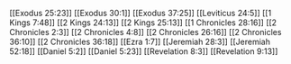 [[Exodus 25:23]]
[[Exodus 30:1]]
[[Exodus 37:25]]
[[Leviticus 24:5]]
[[1 Kings 7:48]]
[[2 Kings 24:13]]
[[2 Kings 25:13]]
[[1 Chronicles 28:16]]
[[2 Chronicles 2:3]]
[[2 Chronicles 4:8]]
[[2 Chronicles 26:16]]
[[2 Chronicles 36:10]]
[[2 Chronicles 36:18]]
[[Ezra 1:7]]
[[Jeremiah 28:3]]
[[Jeremiah 52:18]]
[[Daniel 5:2]]
[[Daniel 5:23]]
[[Revelation 8:3]]
[[Revelation 9:13]]
